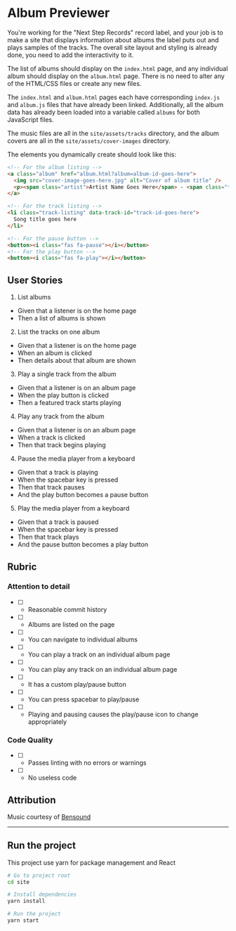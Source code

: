 # Album Previewer

You're working for the "Next Step Records" record label, and your job is to make a site that displays information about albums the label puts out and plays samples of the tracks. The overall site layout and styling is already done, you need to add the interactivity to it.

The list of albums should display on the `index.html` page, and any individual album should display on the `album.html` page. There is no need to alter any of the HTML/CSS files or create any new files.

The `index.html` and `album.html` pages each have corresponding `index.js` and `album.js` files that have already been linked. Additionally, all the album data has already been loaded into a variable called `albums` for both JavaScript files.

The music files are all in the `site/assets/tracks` directory, and the album covers are all in the `site/assets/cover-images` directory.

The elements you dynamically create should look like this:

```html
<!-- For the album listing -->
<a class="album" href="album.html?album=album-id-goes-here">
  <img src="cover-image-goes-here.jpg" alt="Cover of album title" />
  <p><span class="artist">Artist Name Goes Here</span> - <span class="title">Album Title Goes Here</span></p>
</a>
```

```html
<!-- For the track listing -->
<li class="track-listing" data-track-id="track-id-goes-here">
  Song title goes here
</li>
```

```html
<!-- For the pause button -->
<button><i class="fas fa-pause"></i></button>
<!-- For the play button -->
<button><i class="fas fa-play"></i></button>
```

## User Stories

1. List albums
  * Given that a listener is on the home page
  * Then a list of albums is shown
2. List the tracks on one album
  * Given that a listener is on the home page
  * When an album is clicked
  * Then details about that album are shown
3. Play a single track from the album
  * Given that a listener is on an album page
  * When the play button is clicked
  * Then a featured track starts playing
4. Play any track from the album
  * Given that a listener is on an album page
  * When a track is clicked
  * Then that track begins playing
4. Pause the media player from a keyboard
  * Given that a track is playing
  * When the spacebar key is pressed
  * Then that track pauses
  * And the play button becomes a pause button
5. Play the media player from a keyboard
  * Given that a track is paused
  * When the spacebar key is pressed
  * Then that track plays
  * And the pause button becomes a play button

## Rubric

### Attention to detail

* [ ] - Reasonable commit history
* [ ] - Albums are listed on the page
* [ ] - You can navigate to individual albums
* [ ] - You can play a track on an individual album page
* [ ] - You can play any track on an individual album page
* [ ] - It has a custom play/pause button
* [ ] - You can press spacebar to play/pause
* [ ] - Playing and pausing causes the play/pause icon to change appropriately

### Code Quality

* [ ] - Passes linting with no errors or warnings
* [ ] - No useless code

## Attribution

Music courtesy of [Bensound](bensound.com)

----
## Run the project

This project use yarn for package management and React

```bash
# Go to project root
cd site

# Install dependencies
yarn install

# Run the project
yarn start
```
